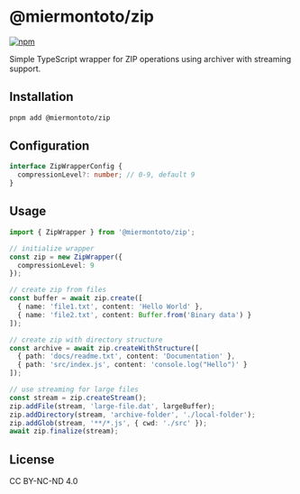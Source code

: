 # @miermontoto/zip

[![npm](https://img.shields.io/npm/v/@miermontoto/zip)](https://www.npmjs.com/package/@miermontoto/zip)

Simple TypeScript wrapper for ZIP operations using archiver with streaming support.

## Installation

```bash
pnpm add @miermontoto/zip
```

## Configuration

```typescript
interface ZipWrapperConfig {
  compressionLevel?: number; // 0-9, default 9
}
```

## Usage

```typescript
import { ZipWrapper } from '@miermontoto/zip';

// initialize wrapper
const zip = new ZipWrapper({
  compressionLevel: 9
});

// create zip from files
const buffer = await zip.create([
  { name: 'file1.txt', content: 'Hello World' },
  { name: 'file2.txt', content: Buffer.from('Binary data') }
]);

// create zip with directory structure
const archive = await zip.createWithStructure([
  { path: 'docs/readme.txt', content: 'Documentation' },
  { path: 'src/index.js', content: 'console.log("Hello")' }
]);

// use streaming for large files
const stream = zip.createStream();
zip.addFile(stream, 'large-file.dat', largeBuffer);
zip.addDirectory(stream, 'archive-folder', './local-folder');
zip.addGlob(stream, '**/*.js', { cwd: './src' });
await zip.finalize(stream);
```

## License

CC BY-NC-ND 4.0